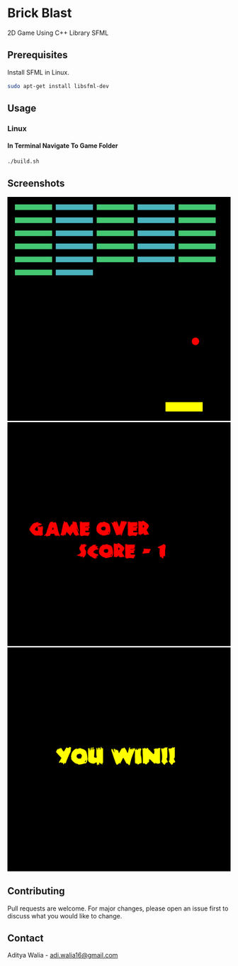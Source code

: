 # Brick Blast
2D Game Using C++ Library SFML
## Prerequisites

Install SFML in Linux.

```bash
sudo apt-get install libsfml-dev

```

## Usage

### Linux
#### In Terminal Navigate To Game Folder
```bash
./build.sh
```

## Screenshots
![](Screenshots/game.png)
![](Screenshots/over.png)
![](Screenshots/win.png)




## Contributing
Pull requests are welcome. For major changes, please open an issue first to discuss what you would like to change.
## Contact

Aditya Walia - adi.walia16@gmail.com
